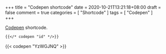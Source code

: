 +++
title = "Codepen shortcode"
date = 2020-10-21T13:21:18+08:00
draft = false
comment = true
categories = [
  "Shortcode"
]
tags = [
  "Codepen"
]
+++

[Codepen](https://codepen.io) shortcode.

<!--more-->

```markdown
{{</* codepen "id" */>}}
```

{{< codepen "YzWGJNQ" >}}
